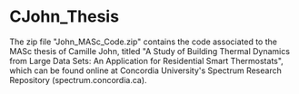 # CJohn_Thesis
The zip file "John_MASc_Code.zip" contains the code associated to the MASc thesis of Camille John, titled "A Study of Building Thermal Dynamics from Large Data Sets: An Application for Residential Smart Thermostats", which can be found online at Concordia University's Spectrum Research Repository (spectrum.concordia.ca).
